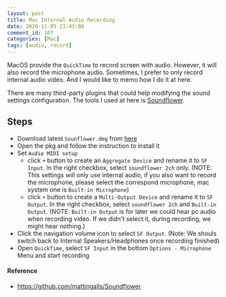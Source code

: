 ```yaml
---
layout: post
title: Mac Internal Audio Recording  
date: 2020-11-05 21:43:00
comment_id: 107
categories: [Mac]
tags: [audio, record]
---
```


MacOS provide the `QuickTime` to record screen with audio. However, it will also record the microphone audio. Sometimes, I prefer to only record internal audio video. And I would like to memo how I do it at here.

There are many third-party plugins that could help modifying the sound settings configuration. The tools I used at here is [Soundflower](https://github.com/mattingalls/Soundflower).

## Steps

- Download latest `Sounflower.dmg` from [here](https://github.com/mattingalls/Soundflower/releases/tag/2.0b2)
- Open the pkg and follow the instruction to install it
- Set `Audio MIDI setup`
  - click `+` button to create an `Aggregate Device` and rename it to `SF Input`. In the right checkbox, select `soundflower 2ch` only. (NOTE: This settings will only use internal audio, if you also want to record the microphone, please select the correspond microphone, mac system one is `Built-in Microphone`)
  - click `+` button to create a `Multi-Output Device` and rename it to `SF Output`. In the right checkbox, select `soundflower 2ch` and `Built-in Output`. (NOTE: `Built-in Output` is for later we could hear pc audio when recording video. If we didn't select it, during recording, we might hear nothing.)
- Click the navigation volume icon to select `SF Output`. (Note: We shouls switch back to Internal Speakers/Headphones once recording finished)
- Open `QuickTime`, select `SF Input` in the bottom `Options - Microphone` Menu and start recording 

#### Reference

- <https://github.com/mattingalls/Soundflower>
